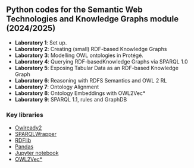 ## Python codes for the Semantic Web Technologies and Knowledge Graphs module (2024/2025)

- **Laboratory 1**: Set up.
- **Laboratory 2**: Creating (small) RDF-based Knowledge Graphs
- **Laboratory 3**: Modelling OWL ontologies in Protégé.
- **Laboratory 4**: Querying RDF-basedKnowledge Graphs via SPARQL 1.0
- **Laboratory 5**: Exposing Tabular Data as an RDF-based Knowledge Graph
- **Laboratory 6**: Reasoning with RDFS Semantics and OWL 2 RL
- **Laboratory 7**: Ontology Alignment
- **Laboratory 8**: Ontology Embeddings with OWL2Vec*
- **Laboratory 9**: SPARQL 1.1, rules and GraphDB


### Key libraries
- [Owlready2](https://owlready2.readthedocs.io/en/latest/intro.html)
- [SPARQLWrapper](https://github.com/RDFLib/sparqlwrapper)
- [RDFlib](https://rdflib.readthedocs.io/en/stable/)
- [Pandas](https://pandas.pydata.org/)
- [Jupyter notebook](https://jupyter-notebook.readthedocs.io/en/latest/)
- [OWL2Vec*](https://github.com/KRR-Oxford/OWL2Vec-Star)

